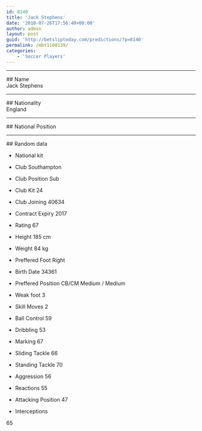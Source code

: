 ```yaml
---
id: 8140
title: 'Jack Stephens'
date: '2010-07-26T17:56:40+00:00'
author: admin
layout: post
guid: 'http://betsliptoday.com/predictions/?p=8140'
permalink: /mbt1108139/
categories:
    - 'Soccer Players'
---
```


- - - - - -

\## Name  
 Jack Stephens

- - - - - -

\## Nationality  
 England

- - - - - -

\## National Position

- - - - - -

\## Random data

- National kit
- Club
 Southampton

- Club Position
 Sub

- Club Kit
 24

- Club Joining
 40634

- Contract Expiry
 2017

- Rating
 67

- Height
 185 cm

- Weight
 84 kg

- Preffered Foot
 Right

- Birth Date
 34361

- Preffered Position
 CB/CM Medium / Medium

- Weak foot
 3

- Skill Moves
 2

- Ball Control
 59

- Dribbling
 53

- Marking
 67

- Sliding Tackle
 66

- Standing Tackle
 70

- Aggression
 56

- Reactions
 55

- Attacking Position
 47

- Interceptions

 65